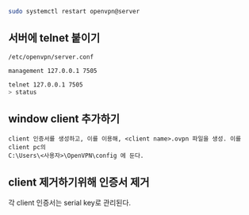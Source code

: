 ```bash
sudo systemctl restart openvpn@server
```

## 서버에 telnet 붙이기
```
/etc/openvpn/server.conf

management 127.0.0.1 7505
```

```bash
telnet 127.0.0.1 7505
> status

```

## window client 추가하기
```
client 인증서를 생성하고, 이를 이용해, <client name>.ovpn 파일을 생성. 이를 client pc의 
C:\Users\<사용자>\OpenVPN\config 에 둔다.
```



##  client 제거하기위해 인증서 제거

각 client 인증서는 serial key로 관리된다.

